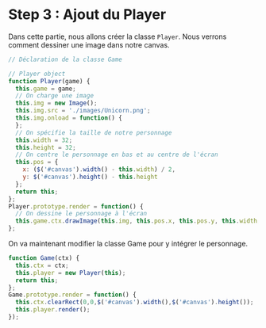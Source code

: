 # Step 3 : Ajout du Player

Dans cette partie, nous allons créer la classe `Player`.
Nous verrons comment dessiner une image dans notre canvas.

```javascript
// Déclaration de la classe Game

// Player object
function Player(game) {
  this.game = game;
  // On charge une image
  this.img = new Image();
  this.img.src = './images/Unicorn.png';
  this.img.onload = function() {
  };
  // On spécifie la taille de notre personnage
  this.width = 32;
  this.height = 32;
  // On centre le personnage en bas et au centre de l'écran
  this.pos = {
    x: ($('#canvas').width() - this.width) / 2,
    y: $('#canvas').height() - this.height
  };
  return this;
};
Player.prototype.render = function() {
  // On dessine le personnage à l'écran
  this.game.ctx.drawImage(this.img, this.pos.x, this.pos.y, this.width, this.height);
};
```

On va maintenant modifier la classe Game pour y intégrer le personnage.
```javascript
function Game(ctx) {
  this.ctx = ctx;
  this.player = new Player(this);
  return this;
};
Game.prototype.render = function() {
  this.ctx.clearRect(0,0,$('#canvas').width(),$('#canvas').height());
  this.player.render();
});
```

